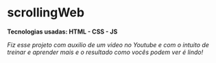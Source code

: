 # scrollingWeb
<b>Tecnologias usadas: HTML - CSS  - JS</b>
<p><i>
  Fiz esse projeto com auxilio de um video no Youtube e com o intuito de treinar e aprender mais e o resultado
  como vocês podem ver é lindo!
</p></i>
